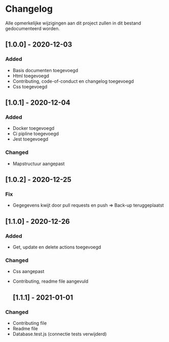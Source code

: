 

# Changelog
Alle opmerkelijke wijzigingen aan dit project zullen in dit bestand gedocumenteerd worden.

## [1.0.0] - 2020-12-03
### Added
- Basis documenten toegevoegd
- Html toegevoegd
- Contributing, code-of-conduct en changelog toegevoegd
- Css toegevoegd

## [1.0.1] - 2020-12-04
### Added
- Docker toegevoegd 
- Ci pipline toegevoegd
- Jest toegevoegd

### Changed
- Mapstructuur aangepast
  
## [1.0.2] - 2020-12-25
### Fix
- Gegegevens kwijt door pull requests en push => Back-up teruggeplaatst

## [1.1.0] - 2020-12-26
### Added
- Get, update en delete actions toegevoegd

### Changed
- Css aangepast
- Contributing, readme file aangevuld
  
  ## [1.1.1] - 2021-01-01
### Changed
- Contributing file
- Readme file
- Database.test.js (connectie tests verwijderd)